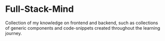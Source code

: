 # Full-Stack-Mind
Collection of my knowledge on frontend and backend, such as collections of generic components and code-snippets created throughout the learning journey.
